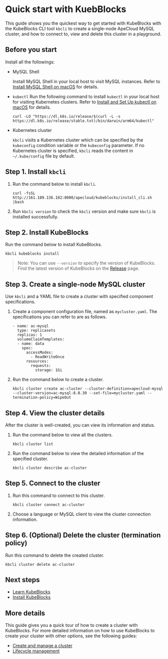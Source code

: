 # Quick start with KuebBlocks

This guide shows you the quickest way to get started with KubeBlocks with the KubeBlocks CLI tool `kbcli` to create a single-node ApeCloud MySQL cluster, and how to connect to, view and delete this cluster in a playground.

## Before you start

Install all the followings:

- MySQL Shell
  
    Install MySQL Shell in your local host to visit MySQL instances. Refer to [Install MySQL Shell on macOS](https://dev.mysql.com/doc/mysql-shell/8.0/en/mysql-shell-install-macos-quick.html) for details.

- `kubectl`
    Run the following command to install `kubectl` in your local host for visiting Kubernetes clusters. Refer to [Install and Set Up kubectl on macOS](https://kubernetes.io/docs/tasks/tools/install-kubectl-macos/) for details.

    ```
    curl -LO "https://dl.k8s.io/release/$(curl -L -s https://dl.k8s.io/release/stable.txt)/bin/darwin/arm64/kubectl"
    ```

- Kubernetes cluster
  
    `kbcli` visits a Kubernetes cluster which can be specified by the `kubeconfig` condition variable or the `kubeconfig` parameter. If no Kubernetes cluster is specified, `kbcli` reads the content in `~/.kube/config` file by default.

## Step 1. Install `kbcli`

1. Run the command below to install `kbcli`.

    ```
    curl -fsSL http://161.189.136.182:8000/apecloud/kubeblocks/install_cli.sh |bash
    ```

2. Run `kbcli version` to check the `kbcli` version and make sure `kbcli` is installed successfully.

## Step 2. Install KubeBlocks

Run the command below to install KubeBlocks.

```
kbcli kubeblocks install
```

> Note:
> You can use `--version` to specify the version of KubeBlocks. Find the latest version of KubeBlocks on the [Release](https://github.com/apecloud/kubeblocks/releases) page.


## Step 3. Create a single-node MySQL cluster

Use `kbcli` and a YAML file to create a cluster with specified component specifications.

1. Create a component configuration file, named as `mycluster.yaml`. The specifications you can refer to are as follows. 
   ```
   - name: ac-mysql
     type: replicasets
     replicas: 1
     volumeClaimTemplates:
     - name: data
       spec:
         accessModes:
           - ReadWriteOnce
         resources:
           requests:
             storage: 1Gi
    ```

2. Run the command below to create a cluster.
   ```
   kbcli cluster create ac-cluster --cluster-definition=apecloud-mysql  --cluster-version=ac-mysql-8.0.30 --set-file=mycluster.yaml --termination-policy=WipeOut
   ```

## Step 4. View the cluster details

After the cluster is well-created, you can view its information and status.

1. Run the command below to view all the clusters.
   ```
   kbcli cluster list
   ```

2. Run the command below to view the detailed information of the specified cluster.
   ```
   kbcli cluster describe ac-cluster
   ```

## Step 5. Connect to the cluster

1. Run this command to connect to this cluster.
   ```
   kbcli cluster connect ac-cluster
   ```

2. Choose a language or MySQL client to view the cluster connection information.


## Step 6. (Optional) Delete the cluster (termination policy)

Run this command to delete the created cluster.
```
kbcli cluster delete ac-cluster
```


## Next steps

* [Learn KubeBlocks](Introduction/introduction.md)
* [Install KubeBlocks](installation/install_kubeblocks.md)

## More details

This guide gives you a quick tour of how to create a cluster with KubeBlocks. For more detailed information on how to use KubeBlocks to create your cluster with other options, see the following guides:

- [Create and manage a cluster](installation/create_and_manege_a_cluster.md)
- [Lifecycle management](lifecycle_management/lifecycle_management_api.md)
